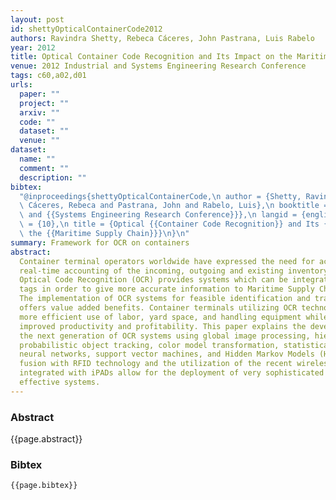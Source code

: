 ```yaml
---
layout: post
id: shettyOpticalContainerCode2012
authors: Ravindra Shetty, Rebeca Cáceres, John Pastrana, Luis Rabelo
year: 2012
title: Optical Container Code Recognition and Its Impact on the Maritime Supply Chain
venue: 2012 Industrial and Systems Engineering Research Conference
tags: c60,a02,d01
urls:
  paper: ""
  project: ""
  arxiv: ""
  code: ""
  dataset: ""
  venue: ""
dataset:
  name: ""
  comment: ""
  description: ""
bibtex:
  "@inproceedings{shettyOpticalContainerCode,\n author = {Shetty, Ravindra and\
  \ Cáceres, Rebeca and Pastrana, John and Rabelo, Luis},\n booktitle = {2012 {{Industrial}}\
  \ and {{Systems Engineering Research Conference}}},\n langid = {english},\n pages\
  \ = {10},\n title = {Optical {{Container Code Recognition}} and Its {{Impact}} on\
  \ the {{Maritime Supply Chain}}}\n}\n"
summary: Framework for OCR on containers
abstract:
  Container terminal operators worldwide have expressed the need for accurate
  real-time accounting of the incoming, outgoing and existing inventory. Container
  Optical Code Recognition (OCR) provides systems which can be integrated with RFID
  tags in order to give more accurate information to Maritime Supply Chain Management.
  The implementation of OCR systems for feasible identification and tracking of containers
  offers value added benefits. Container terminals utilizing OCR technology enjoy
  more efficient use of labor, yard space, and handling equipment while realizing
  improved productivity and profitability. This paper explains the development of
  the next generation of OCR systems using global image processing, hierarchical representations,
  probabilistic object tracking, color model transformation, statistical classifiers,
  neural networks, support vector machines, and Hidden Markov Models (HMM). Their
  fusion with RFID technology and the utilization of the recent wireless technologies
  integrated with iPADs allow for the deployment of very sophisticated but still cost
  effective systems.
---
```


### Abstract

{{page.abstract}}

### Bibtex

```
{{page.bibtex}}
```

